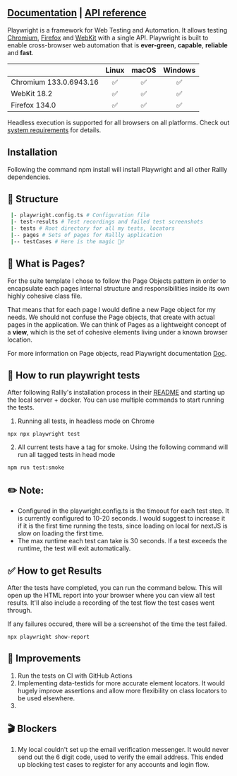 ## [Documentation](https://playwright.dev) | [API reference](https://playwright.dev/docs/api/class-playwright)

Playwright is a framework for Web Testing and Automation. It allows testing [Chromium](https://www.chromium.org/Home), [Firefox](https://www.mozilla.org/en-US/firefox/new/) and [WebKit](https://webkit.org/) with a single API. Playwright is built to enable cross-browser web automation that is **ever-green**, **capable**, **reliable** and **fast**.

|                                                                      |       Linux        |       macOS        |      Windows       |
| :------------------------------------------------------------------- | :----------------: | :----------------: | :----------------: |
| Chromium <!-- GEN:chromium-version -->133.0.6943.16<!-- GEN:stop --> | :white_check_mark: | :white_check_mark: | :white_check_mark: |
| WebKit <!-- GEN:webkit-version -->18.2<!-- GEN:stop -->              | :white_check_mark: | :white_check_mark: | :white_check_mark: |
| Firefox <!-- GEN:firefox-version -->134.0<!-- GEN:stop -->           | :white_check_mark: | :white_check_mark: | :white_check_mark: |

Headless execution is supported for all browsers on all platforms. Check out [system requirements](https://playwright.dev/docs/intro#system-requirements) for details.

## Installation

Following the command npm install will install Playwright and all other Rallly dependencies.

## 📁 Structure

```sh
 |- playwright.config.ts # Configuration file
 |- test-results # Test recordings and failed test screenshots
 |- tests # Root directory for all my tests, locators
 |-- pages # Sets of pages for Rallly application
 |-- testCases # Here is the magic 🧙‍♂️
```

## 📜 What is Pages?

For the suite template I chose to follow the Page Objects pattern in order to encapsulate each pages internal structure and responsibilities inside its own highly cohesive class file.

That means that for each page I would define a new Page object for my needs. We should not confuse the Page objects, that create with actual pages in the application. We can think of Pages as a lightweight concept of a **view**, which is the set of cohesive elements living under a known browser location.

For more information on Page objects, read Playwright documentation [Doc](https://playwright.dev/docs/pom).

## 🧰 How to run playwright tests

After following Rallly's installation process in their [README](../README.md) and starting up the local server + docker. You can use multiple commands to start running the tests.

1. Running all tests, in headless mode on Chrome

```
npx npx playwright test
```

2. All current tests have a tag for smoke. Using the following command will run all tagged tests in head mode

```
npm run test:smoke
```

## :pencil2: Note:

- Configured in the playwright.config.ts is the timeout for each test step. It is currently configured to 10-20 seconds. I would suggest to increase it if it is the first time running the tests, since loading on local for nextJS is slow on loading the first time.
- The max runtime each test can take is 30 seconds. If a test exceeds the runtime, the test will exit automatically.

## ✅ How to get Results

After the tests have completed, you can run the command below. This will open up the HTML report into your browser where you can view all test results. It'll also include a recording of the test flow the test cases went through.

If any failures occured, there will be a screenshot of the time the test failed.

```
npx playwright show-report
```

## 🔨 Improvements

1. Run the tests on CI with GitHub Actions
2. Implementing data-testids for more accurate element locators. It would hugely improve assertions and allow more flexibility on class locators to be used elsewhere.
3.

## 🎬 Blockers

1. My local couldn't set up the email verification messenger. It would never send out the 6 digit code, used to verify the email address. This ended up blocking test cases to register for any accounts and login flow.

